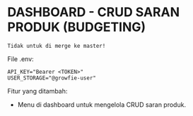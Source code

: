 # DASHBOARD - CRUD SARAN PRODUK (BUDGETING)

`Tidak untuk di merge ke master!`

File .env:

```
API_KEY="Bearer <TOKEN>"
USER_STORAGE="@growfie-user"
```

Fitur yang ditambah:
- Menu di dashboard untuk mengelola CRUD saran produk.